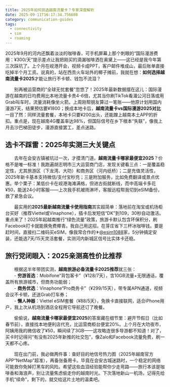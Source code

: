 ```yaml
---
title: 2025年如何挑选越南流量卡？专家深度解析
date: 2025-09-11T16:17:34.756608
category: communication-guides
tags:
  - connectivity
  - sim
  - roaming
---
```


2025年9月的河内还飘着淡淡的咖啡香，可手机屏幕上那个刺眼的“国际漫游费用：¥300/天”提示差点让我把刚买的滴漏咖啡洒在奥黛上——这已经是我今年第三次踩坑了。上个月在岘港开会，视频卡成PPT，客户邮件堆成山，最后账单直接吃掉半个月工资。说真的，站在西贡火车站外的椰子摊前，我就在想：**如何选择越南流量卡2025**才能让旅行不卡顿、钱包不流泪？

　　别再被运营商的“全球无忧套餐”忽悠了！2025年最新数据摆在这儿：国际漫游在越南的日均费用比本地流量卡贵4-6倍，尤其当你刷TikTok看湄公河日落或用Grab叫车时，流量消耗像坐火箭。上周刚帮朋友算过一笔账——他原计划用国内漫游7天，结果预估要¥1800；换成本地卡后，**越南流量卡vs国际漫游2025对比**一目了然：同样流量套餐，本地卡只要¥200出头，还能蹭上越南本土APP的折扣。重点是，现在越南4G覆盖率达98%，但国际信号在乡下根本“失联”，像我上月去沙巴梯田徒步，漫游直接罢工，差点迷路。

## 选卡不踩雷：2025年实测三大关键点

　　去年在会安古镇被坑过一次，才摸清门道。**越南流量卡哪家最便宜2025**？价格不是唯一标准！我跑遍胡志明市三大运营商门店，发现关键看三点：一是覆盖稳定性，尤其旅游区（下龙湾、大叻）和商务区（河内纸桥）；二是充值灵活性，2025年新卡基本支持微信/支付宝秒充；三是附加服务，比如免费翻译或景点优惠。举个栗子：某低价卡在岘港海滩满格，但进古街就断线，而中高端卡多花¥50，能送24小时客服——上次我手机被雨淋坏，客服远程帮我切到eSIM备份，救了紧急会议。

　　最实用的**2025最新越南流量卡使用指南**其实超简单：落地前在淘宝或机场柜台买好（推荐Viettel或Vinaphone），插卡后发短信“DK”到109，30秒自动激活。重点来了！2025年起越南推行“绿色流量”政策，旅游卡默认包含环保积分，刷Facebook打卡就能换免费椰青。我自己用这招，在芽庄省下三杯冰咖啡钱。要是赶时间，直接扫二维码买eSIM，像我常合作的✈[@esim1088](https://t.me/s/esim1088)家，5分钟搞定安装，还能选7天/15天灵活套餐，实测河内新城区信号比实体卡还稳。

## 旅行党闭眼入：2025亲测高性价比推荐

　　根据这半年带团实测，**越南旅游必备流量卡2025推荐**就三张：  
　　- **穷游首选**：Mobifone“背包客卡”（¥128/7天），含10GB流量+无限通话，覆盖所有旅游城市，但商务功能弱；  
　　- **商务优选**：Vinaphone“Pro商务卡”（¥299/15天），带专属APN通道，视频会议不卡顿，还送Grab打车券；  
　　- **懒人神器**：Viettel eSIM套餐（¥88/5天），免换卡直接联网，适合iPhone用户，我上次从机场到酒店全程用它导航还订了晚餐。  

　　偷偷说，**越南流量卡哪家最便宜2025**的答案藏在细节里：避开节假日（比如春节前），直接找本地便利店代充，比运营商柜台便宜20%。上个月在大叻夜市，阿姨用我的微信收了¥50，瞬间续了3GB——这攻略连很多导游都不知道！对了，买卡时记得问“有没有2025年新推的社交包”，像Zalo和Facebook流量免费，刷一天都不心疼。

　　现在出门前，我必做两件事：查好目的地信号热力图（2025年越南官方APP“NetMap”超准），再备张备用卡。毕竟在会安古城迷路时，一个稳定的网络可能救你免掉打黑车的风险。希望这些血泪经验能帮你少走弯路——旅行本该是咖啡香和海浪声，别让流量焦虑偷走你的越南时光。下次落地新山一机场，记得先给手机“续命”，剩下的，就交给这片土地的温柔吧。